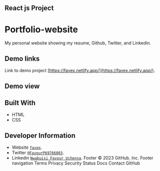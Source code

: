 ## React js Project

# Portfolio-website
My personal website showing my resume, Github, Twitter, and Linkedin.

## Demo links

Link to demo project [https://favex.netlify.app/](https://favex.netlify.app/).

## Demo view


## Built With

- HTML
- CSS

## Developer Information

- Website [`favex`](https://favex.netlify.app/).
- Twitter [`@FavourP69766003`](https://twitter.com/FavourP69766003).
- Linkedin [`Nwabuisi Favour Uchenna`](https://www.linkedin.com/in/favour-nwabuisi-94a31a245/).
Footer
© 2023 GitHub, Inc.
Footer navigation
Terms
Privacy
Security
Status
Docs
Contact GitHub

